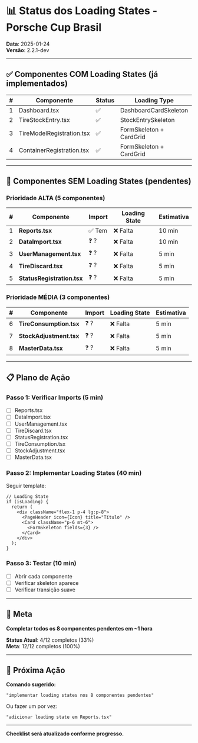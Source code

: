 # 📊 Status dos Loading States - Porsche Cup Brasil

**Data**: 2025-01-24  
**Versão**: 2.2.1-dev  

---

## ✅ Componentes COM Loading States (já implementados)

| # | Componente | Status | Loading Type | Notas |
|---|------------|--------|--------------|-------|
| 1 | Dashboard.tsx | ✅ | DashboardCardSkeleton | Completo |
| 2 | TireStockEntry.tsx | ✅ | StockEntrySkeleton | Completo |
| 3 | TireModelRegistration.tsx | ✅ | FormSkeleton + CardGrid | Linhas 138-157 |
| 4 | ContainerRegistration.tsx | ✅ | FormSkeleton + CardGrid | Completo |

---

## 🔄 Componentes SEM Loading States (pendentes)

### Prioridade ALTA (5 componentes)

| # | Componente | Import | Loading State | Estimativa |
|---|------------|--------|---------------|------------|
| 1 | **Reports.tsx** | ✅ Tem | ❌ Falta | 10 min |
| 2 | **DataImport.tsx** | ❓ ? | ❌ Falta | 10 min |
| 3 | **UserManagement.tsx** | ❓ ? | ❌ Falta | 5 min |
| 4 | **TireDiscard.tsx** | ❓ ? | ❌ Falta | 5 min |
| 5 | **StatusRegistration.tsx** | ❓ ? | ❌ Falta | 5 min |

### Prioridade MÉDIA (3 componentes)

| # | Componente | Import | Loading State | Estimativa |
|---|------------|--------|---------------|------------|
| 6 | **TireConsumption.tsx** | ❓ ? | ❌ Falta | 5 min |
| 7 | **StockAdjustment.tsx** | ❓ ? | ❌ Falta | 5 min |
| 8 | **MasterData.tsx** | ❓ ? | ❌ Falta | 5 min |

---

## 📋 Plano de Ação

### Passo 1: Verificar Imports (5 min)
- [ ] Reports.tsx
- [ ] DataImport.tsx
- [ ] UserManagement.tsx
- [ ] TireDiscard.tsx
- [ ] StatusRegistration.tsx
- [ ] TireConsumption.tsx
- [ ] StockAdjustment.tsx
- [ ] MasterData.tsx

### Passo 2: Implementar Loading States (40 min)
Seguir template:
```tsx
// Loading State
if (isLoading) {
  return (
    <div className="flex-1 p-4 lg:p-8">
      <PageHeader icon={Icon} title="Título" />
      <Card className="p-6 mt-6">
        <FormSkeleton fields={3} />
      </Card>
    </div>
  );
}
```

### Passo 3: Testar (10 min)
- [ ] Abrir cada componente
- [ ] Verificar skeleton aparece
- [ ] Verificar transição suave

---

## 🎯 Meta

**Completar todos os 8 componentes pendentes em ~1 hora**

**Status Atual**: 4/12 completos (33%)  
**Meta**: 12/12 completos (100%)

---

## 🚀 Próxima Ação

**Comando sugerido:**
```
"implementar loading states nos 8 componentes pendentes"
```

Ou fazer um por vez:
```
"adicionar loading state em Reports.tsx"
```

---

**Checklist será atualizado conforme progresso.**
